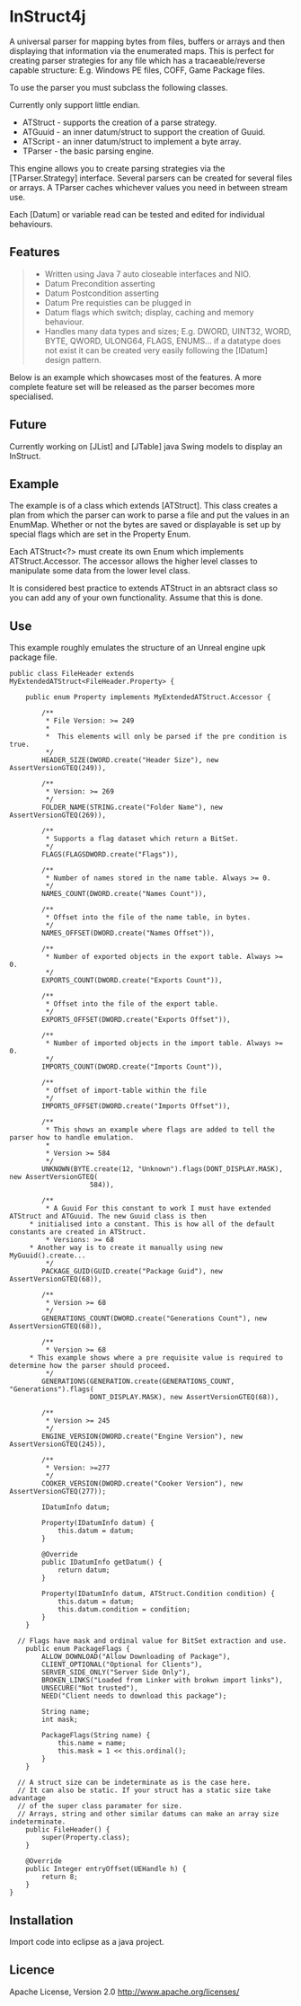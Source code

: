 InStruct4j
==========

A universal parser for mapping bytes from files, buffers or arrays and then displaying that information via the 
enumerated maps. This is perfect for creating parser strategies for any file which has a tracaeable/reverse capable
structure: E.g. Windows PE files, COFF, Game Package files.

To use the parser you must subclass the following classes.

Currently only support little endian.

  - ATStruct - supports the creation of a parse strategy.
  - ATGuuid - an inner datum/struct to support the creation of Guuid.
  - ATScript - an inner datum/struct to implement a byte array.
  - TParser - the basic parsing engine. 

This engine allows you to create parsing strategies via the [TParser.Strategy] interface. Several parsers can be created
for several files or arrays. A TParser caches whichever values you need in between stream use. 

Each [Datum] or variable read can be tested and edited for individual behaviours.

Features
-----
> - Written using Java 7 auto closeable interfaces and NIO.
> - Datum Precondition asserting
> - Datum Postcondition asserting
> - Datum Pre requisties can be plugged in
> - Datum flags which switch; display, caching and memory behaviour.
> - Handles many data types and sizes; E.g. DWORD, UINT32, WORD, BYTE, QWORD, ULONG64, FLAGS, ENUMS... if a datatype 
does not exist it can be created very easily following the [IDatum] design pattern.

Below is an example which showcases most of the features.  A more complete feature set will be released as the parser 
becomes more specialised. 

Future
---

Currently working on [JList] and [JTable] java Swing models to display an InStruct. 

Example
---

The example is of a class which extends [ATStruct]. This class creates a plan from which the parser can work to parse a file and put the values in an EnumMap. Whether or not the bytes are saved or displayable is set up by special flags which are set in the Property Enum.

Each ATStruct<?> must create its own Enum which implements ATStruct.Accessor. The accessor allows the higher level classes to manipulate some data from the lower level class.

It is considered best practice to extends ATStruct in an abtsract class so you can add any of your own functionality. Assume that this is done.

Use
---

This example roughly emulates the structure of an Unreal engine upk package file.

    public class FileHeader extends MyExtendedATStruct<FileHeader.Property> {
        	
    	public enum Property implements MyExtendedATStruct.Accessor {
    		
    		/**
    		 * File Version: >= 249
    		 * 
             *  This elements will only be parsed if the pre condition is true.  
    		 */
    		HEADER_SIZE(DWORD.create("Header Size"), new AssertVersionGTEQ(249)),
    		
    		/**
    		 * Version: >= 269
    		 */
    		FOLDER_NAME(STRING.create("Folder Name"), new AssertVersionGTEQ(269)),
    		
    		/**
    		 * Supports a flag dataset which return a BitSet.
    		 */
    		FLAGS(FLAGSDWORD.create("Flags")),
    		
    		/**
    		 * Number of names stored in the name table. Always >= 0.
    		 */
    		NAMES_COUNT(DWORD.create("Names Count")),
    		
    		/**
    		 * Offset into the file of the name table, in bytes.
    		 */
    		NAMES_OFFSET(DWORD.create("Names Offset")),
    		
    		/**
    		 * Number of exported objects in the export table. Always >= 0.
    		 */
    		EXPORTS_COUNT(DWORD.create("Exports Count")),
    		
    		/**
    		 * Offset into the file of the export table.
    		 */
    		EXPORTS_OFFSET(DWORD.create("Exports Offset")),
    		
    		/**
    		 * Number of imported objects in the import table. Always >= 0.
    		 */
    		IMPORTS_COUNT(DWORD.create("Imports Count")),
    		
    		/**
    		 * Offset of import-table within the file
    		 */
    		IMPORTS_OFFSET(DWORD.create("Imports Offset")),
    				
    		/**
    		 * This shows an example where flags are added to tell the parser how to handle emulation.
    		 * 
    		 * Version >= 584
    		 */
    		UNKNOWN(BYTE.create(12, "Unknown").flags(DONT_DISPLAY.MASK), new AssertVersionGTEQ(
    					584)),
    		
    		/**
    		 * A Guuid For this constant to work I must have extended ATStruct and ATGuuid. The new Guuid class is then       
         * initialised into a constant. This is how all of the default constants are created in ATStruct.
    		 * Versions: >= 68
         * Another way is to create it manually using new MyGuuid().create...
    		 */
    		PACKAGE_GUID(GUID.create("Package Guid"), new AssertVersionGTEQ(68)),
    		
    		/**
    		 * Version >= 68
    		 */
    		GENERATIONS_COUNT(DWORD.create("Generations Count"), new AssertVersionGTEQ(68)),
    		
    		/**
    		 * Version >= 68
         * This example shows where a pre requisite value is required to determine how the parser should proceed.
    		 */
    		GENERATIONS(GENERATION.create(GENERATIONS_COUNT, "Generations").flags(
    					DONT_DISPLAY.MASK), new AssertVersionGTEQ(68)),
    		
    		/**
    		 * Version >= 245
    		 */
    		ENGINE_VERSION(DWORD.create("Engine Version"), new AssertVersionGTEQ(245)),
    		
    		/**
    		 * Version: >=277
    		 */
    		COOKER_VERSION(DWORD.create("Cooker Version"), new AssertVersionGTEQ(277));
    		
    		IDatumInfo datum;
    		
    		Property(IDatumInfo datum) {
    			this.datum = datum;
    		}
    		
    		@Override
    		public IDatumInfo getDatum() {
    			return datum;
    		}
    		
    		Property(IDatumInfo datum, ATStruct.Condition condition) {
    			this.datum = datum;
    			this.datum.condition = condition;
    		}	
    	}
        
      // Flags have mask and ordinal value for BitSet extraction and use.
    	public enum PackageFlags {
    		ALLOW_DOWNLOAD("Allow Downloading of Package"),
    		CLIENT_OPTIONAL("Optional for Clients"),
    		SERVER_SIDE_ONLY("Server Side Only"),
    		BROKEN_LINKS("Loaded from Linker with brokwn import links"),
    		UNSECURE("Not trusted"),
    		NEED("Client needs to download this package");
    		
    		String name;
    		int mask;
    		
    		PackageFlags(String name) {
    			this.name = name;
    			this.mask = 1 << this.ordinal();
    		}
    	}
    	
      // A struct size can be indeterminate as is the case here. 
      // It can also be static. If your struct has a static size take advantage
      // of the super class paramater for size.
      // Arrays, string and other similar datums can make an array size indeterminate.
    	public FileHeader() {
    		super(Property.class);
    	}
    	
    	@Override
    	public Integer entryOffset(UEHandle h) {
    		return 8;
    	}	
    }

Installation
-----

Import code into eclipse as a java project. 

Licence
-----

Apache License, Version 2.0
http://www.apache.org/licenses/






